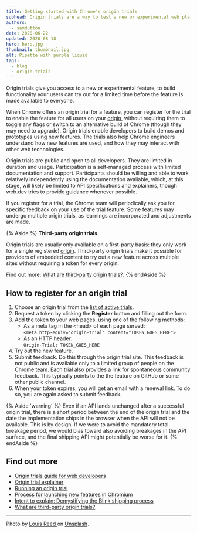 ```yaml
---
title: Getting started with Chrome's origin trials
subhead: Origin trials are a way to test a new or experimental web platform feature, and give feedback to the web standards community on the feature's usability, practicality, and effectiveness, before the feature is made available to all users. 
authors: 
  - samdutton
date: 2020-06-22
updated: 2020-08-18
hero: hero.jpg
thumbnail: thumbnail.jpg
alt: Pipette with purple liquid
tags:
  - blog
  - origin-trials
---
```


Origin trials give you access to a new or experimental feature, to build 
functionality your users can try out for a limited time before the feature 
is made available to everyone. 

When Chrome offers an origin trial for a feature, you can register for the trial to enable 
the feature for all users on your [origin](/same-site-same-origin/#origin), 
without requiring them to toggle any flags or switch to an alternative build 
of Chrome (though they may need to upgrade). Origin trials enable developers 
to build demos and prototypes using new features. The trials also help Chrome engineers 
understand how new features are used, and how they may interact with other web technologies.

Origin trials are public and open to all developers. They are limited in duration and
usage. Participation is a self-managed process with limited documentation and support. 
Participants should be willing and able to work relatively independently using the 
documentation available, which, at this stage, will likely be limited to API 
specifications and explainers, though web.dev tries to provide guidance whenever 
possible.

If you register for a trial, the Chrome team will periodically ask you for specific 
feedback on your use of the trial feature. Some features may undergo multiple origin 
trials, as learnings are incorporated and adjustments are made.  

{% Aside %}
**Third-party origin trials**

Origin trials are usually only available on a first-party basis: they only work for a single
registered [origin](https://web.dev/same-site-same-origin/#origin). Third-party origin trials make 
it possible for providers of embedded content to try out a new feature across multiple sites 
without requiring a token for every origin.   

Find out more: [What are third-party origin trials?](/third-party-origin-trials).
{% endAside %}

## How to register for an origin trial

1. Choose an origin trial from the [list of active trials](https://developers.chrome.com/origintrials/#/trials/active).
1. Request a token by clicking the **Register** button and filling out the form.
1. Add the token to your web pages,
   using one of the following methods:
   -  As a meta tag in the &lt;head&gt; of each page served:   
      `<meta http-equiv="origin-trial" content="TOKEN_GOES_HERE">`
   -  As an HTTP header:  
      `Origin-Trial: TOKEN_GOES_HERE`
1. Try out the new feature.
1. Submit feedback. Do this through the origin trial site. This feedback is 
   not public and is available only to a limited group of people on the Chrome
   team. Each trial also provides a link for spontaneous community feedback.
   This typically points to the the feature on GitHub or some other public
   channel.
1. When your token expires, you will get an email with a renewal link.
   To do so, you are again asked to submit feedback.
   
{% Aside 'warning' %}
Even if an API lands unchanged after a successful origin trial, there is a short period between the 
end of the origin trial and the date the implementation ships in the browser when the API will not 
be available. This is by design. If we were to avoid the mandatory total-breakage period, we would 
bias toward also avoiding breakages in the API surface, and the final shipping API might potentially 
be worse for it.
{% endAside %}

## Find out more

-  [Origin trials guide for web developers](https://github.com/GoogleChrome/OriginTrials/blob/gh-pages/developer-guide.md)
-  [Origin trial explainer](https://github.com/GoogleChrome/OriginTrials/blob/gh-pages/explainer.md)
-  [Running an origin trial](https://www.chromium.org/blink/origin-trials/running-an-origin-trial)
-  [Process for launching new features in Chromium](https://www.chromium.org/blink/launching-features)
-  [Intent to explain: Demystifying the Blink shipping process](https://www.youtube.com/watch?time_continue=291&v=y3EZx_b-7tk)
-  [What are third-party origin trials?](/third-party-origin-trials)
---

Photo by [Louis Reed
](https://unsplash.com/@_louisreed) on [Unsplash](https://unsplash.com/photos/pwcKF7L4-no).
